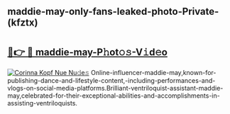 ## maddie-may-only-fans​-leaked-photo​-Private-(kfztx)


# <h2><a href="https://mediaupload.pro?title=maddie-may&ref=git">🔗👉 🔴 maddie-may-P𝚑ot𝚘𝚜-V𝚒d𝚎o</a></h2>

[![Corinna Kopf Nue Nu𝚍e𝚜](https://i.imgur.com/0qMVB7G.gif)](https://mediaupload.pro?title=maddie-may&ref=git)
Online-influencer-maddie-may,known-for-publishing-dance-and-lifestyle-content,-including-performances-and-vlogs-on-social-media-platforms.Brilliant-ventriloquist-assistant-maddie-may,celebrated-for-their-exceptional-abilities-and-accomplishments-in-assisting-ventriloquists.  